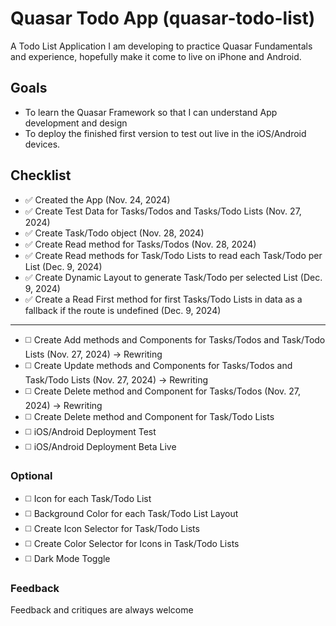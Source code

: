 # Quasar Todo App (quasar-todo-list)

A Todo List Application I am developing to practice Quasar Fundamentals and experience, hopefully make it come to live on iPhone and Android.

## Goals
- To learn the Quasar Framework so that I can understand App development and design
- To deploy the finished first version to test out live in the iOS/Android devices.

## Checklist
- ✅ Created the App (Nov. 24, 2024)
- ✅ Create Test Data for Tasks/Todos and Tasks/Todo Lists (Nov. 27, 2024)
- ✅ Create Task/Todo object (Nov. 28, 2024)
- ✅ Create Read method for Tasks/Todos (Nov. 28, 2024)
- ✅ Create Read methods for Task/Todo Lists to read each Task/Todo per List (Dec. 9, 2024)
- ✅ Create Dynamic Layout to generate Task/Todo per selected List (Dec. 9, 2024)
- ✅ Create a Read First method for first Tasks/Todo Lists in data as a fallback if the route is undefined (Dec. 9, 2024)

<hr>

- ◻️ Create Add methods and Components for Tasks/Todos and Task/Todo Lists (Nov. 27, 2024) -> Rewriting
- ◻️ Create Update methods and Components for Tasks/Todos and Task/Todo Lists (Nov. 27, 2024) -> Rewriting
- ◻️ Create Delete method and Component for Tasks/Todos (Nov. 27, 2024) -> Rewriting
- ◻️ Create Delete method and Component for Task/Todo Lists
- ◻️ iOS/Android Deployment Test
- ◻️ iOS/Android Deployment Beta Live

### Optional
- ◻️ Icon for each Task/Todo List
- ◻️ Background Color for each Task/Todo List Layout
- ◻️ Create Icon Selector for Task/Todo Lists
- ◻️ Create Color Selector for Icons in Task/Todo Lists
- ◻️ Dark Mode Toggle

### Feedback
Feedback and critiques are always welcome
